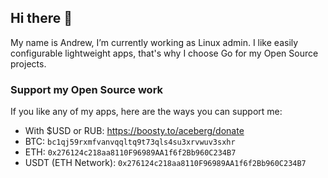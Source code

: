 ## Hi there 👋

My name is Andrew, I’m currently working as Linux admin. I like easily configurable lightweight apps, that's why I choose Go for my Open Source projects. 


<!--### Hire me

- I can create a simple Golang app for you for a minimum price (starts at $100)

- 📫 How to reach me: aceberg_a@proton.me
-->

### Support my Open Source work

If you like any of my apps, here are the ways you can support me:

- With $USD or RUB: https://boosty.to/aceberg/donate
- BTC: `bc1qj59rxmfvanvqqltq9t73qls4su3xrvwuv3sxhr`    
- ETH: `0x276124c218aa8110F96989AA1f6f2Bb960C234B7`     
- USDT (ETH Network): `0x276124c218aa8110F96989AA1f6f2Bb960C234B7`

<!--
**aceberg/aceberg** is a ✨ _special_ ✨ repository because its `README.md` (this file) appears on your GitHub profile.

Here are some ideas to get you started:

- 🔭 I’m currently working on ...
- 🌱 I’m currently learning ...
- 👯 I’m looking to collaborate on ...
- 🤔 I’m looking for help with ...
- 💬 Ask me about ...
- 📫 How to reach me: ...
- 😄 Pronouns: ...
- ⚡ Fun fact: ...
-->

